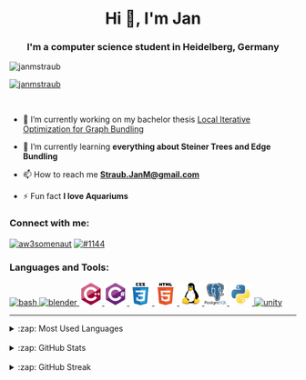 <h1 align="center">Hi 👋, I'm Jan</h1>
<h3 align="center">I'm a computer science student in Heidelberg, Germany</h3>

<p align="left"> <img src="https://komarev.com/ghpvc/?username=janmstraub&label=Profile%20views&color=0e75b6&style=flat" alt="janmstraub" /> </p>

<p align="left"> <a href="https://github.com/ryo-ma/github-profile-trophy"><img src="https://github-profile-trophy.vercel.app/?username=janmstraub" alt="janmstraub" /></a> </p>

<p align="left"> <a href="https://twitter.com/" target="blank"><img src="https://img.shields.io/twitter/follow/?logo=twitter&style=for-the-badge" alt="" /></a> </p>

- 🔭 I’m currently working on my bachelor thesis [Local Iterative Optimization for Graph Bundling
](https://github.com/JanMStraub/Visualization-of-Heat-Waves)

- 🌱 I’m currently learning **everything about Steiner Trees and Edge Bundling**

- 📫 How to reach me **Straub.JanM@gmail.com**

- ⚡ Fun fact **I love Aquariums**

<h3 align="left">Connect with me:</h3>
<p align="left">
<a href="https://instagram.com/aw3somenaut" target="blank"><img align="center" src="https://raw.githubusercontent.com/rahuldkjain/github-profile-readme-generator/master/src/images/icons/Social/instagram.svg" alt="aw3somenaut" height="30" width="40" /></a>
<a href="https://discord.gg/#1144" target="blank"><img align="center" src="https://raw.githubusercontent.com/rahuldkjain/github-profile-readme-generator/master/src/images/icons/Social/discord.svg" alt="#1144" height="30" width="40" /></a>
</p>

<h3 align="left">Languages and Tools:</h3>
  <p align="left"> <a href="https://www.gnu.org/software/bash/" target="_blank"> <img src="https://www.vectorlogo.zone/logos/gnu_bash/gnu_bash-icon.svg" alt="bash" width="40" height="40"/> </a> <a href="https://www.blender.org/" target="_blank"> <img src="https://download.blender.org/branding/community/blender_community_badge_white.svg" alt="blender" width="40" height="40"/> </a> <a href="https://www.w3schools.com/cpp/" target="_blank"> <img src="https://raw.githubusercontent.com/devicons/devicon/master/icons/cplusplus/cplusplus-original.svg" alt="cplusplus" width="40" height="40"/> </a> <a href="https://www.w3schools.com/cs/" target="_blank"> <img src="https://raw.githubusercontent.com/devicons/devicon/master/icons/csharp/csharp-original.svg" alt="csharp" width="40" height="40"/> </a> <a href="https://www.w3schools.com/css/" target="_blank"> <img src="https://raw.githubusercontent.com/devicons/devicon/master/icons/css3/css3-original-wordmark.svg" alt="css3" width="40" height="40"/> </a> <a href="https://www.w3.org/html/" target="_blank"> <img src="https://raw.githubusercontent.com/devicons/devicon/master/icons/html5/html5-original-wordmark.svg" alt="html5" width="40" height="40"/> </a> <a href="https://www.linux.org/" target="_blank"> <img src="https://raw.githubusercontent.com/devicons/devicon/master/icons/linux/linux-original.svg" alt="linux" width="40" height="40"/> </a> <a href="https://www.postgresql.org" target="_blank"> <img src="https://raw.githubusercontent.com/devicons/devicon/master/icons/postgresql/postgresql-original-wordmark.svg" alt="postgresql" width="40" height="40"/> </a> <a href="https://www.python.org" target="_blank"> <img src="https://raw.githubusercontent.com/devicons/devicon/master/icons/python/python-original.svg" alt="python" width="40" height="40"/> </a> <a href="https://unity.com/" target="_blank"> <img src="https://www.vectorlogo.zone/logos/unity3d/unity3d-icon.svg" alt="unity" width="40" height="40"/> </a> </p>

---

<details>
  <summary>:zap: Most Used Languages</summary>
    <p><img align="center" src="https://github-readme-stats.vercel.app/api/top-langs?username=janmstraub&show_icons=true&locale=en&layout=compact" alt="janmstraub" /></p>
</details>

<br>

<details>
  <summary>:zap: GitHub Stats</summary>
    <p>&nbsp;<img align="center" src="https://github-readme-stats.vercel.app/api?username=janmstraub&show_icons=true&locale=en" alt="janmstraub" /></p>
</details>

<br>

<details>
  <summary>:zap: GitHub Streak</summary>
    <p><img align="center" src="https://github-readme-streak-stats.herokuapp.com/?user=janmstraub&" alt="janmstraub" /></p>
</details>



